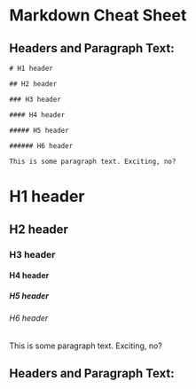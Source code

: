 # Markdown Cheat Sheet

## Headers and Paragraph Text:

```
# H1 header

## H2 header

### H3 header

#### H4 header

##### H5 header

###### H6 header

This is some paragraph text. Exciting, no?
```


# H1 header

## H2 header

### H3 header

#### H4 header

##### H5 header

###### H6 header

This is some paragraph text. Exciting, no?

## Headers and Paragraph Text:

```

```

